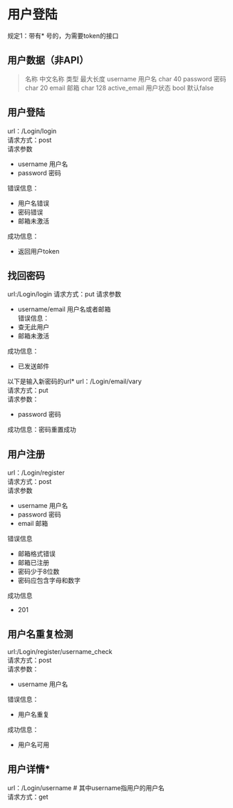 # 用户登陆
规定1：带有* 号的，为需要token的接口
## 用户数据（非API）
> 名称          中文名称    类型     最大长度
> username      用户名     char      40
> password       密码      char      20
> email          邮箱      char      128
> active_email  用户状态   bool      默认false

## 用户登陆
url：/Login/login  
请求方式：post  
请求参数
* username  用户名
* password  密码   

错误信息：  
* 用户名错误
* 密码错误
* 邮箱未激活  

成功信息：  
* 返回用户token

## 找回密码
url:/Login/login
请求方式：put
请求参数  
* username/email  用户名或者邮箱    
错误信息：  
* 查无此用户
* 邮箱未激活 

成功信息：  
* 已发送邮件


以下是输入新密码的url*
url：/Login/email/vary  
请求方式：put  
请求参数：  
* password 密码  

成功信息：密码重置成功

## 用户注册
url：/Login/register  
请求方式：post  
请求参数  
* username 用户名
* password 密码
* email 邮箱

错误信息  
* 邮箱格式错误
* 邮箱已注册 
* 密码少于8位数
* 密码应包含字母和数字

成功信息  
* 201

## 用户名重复检测
url:/Login/register/username_check  
请求方式：post  
请求参数：  
* username 用户名 

错误信息：  
* 用户名重复

成功信息：  
* 用户名可用

## 用户详情*
url：/Login/username    # 其中username指用户的用户名  
请求方式：get  
